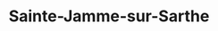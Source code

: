 ---
title: Sainte-Jamme-sur-Sarthe
url: /sainte-jamme-sur-sarthe/
latitude: 48.147
longitude: 0.17
---